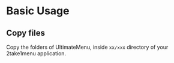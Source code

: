 # Basic Usage

## Copy files


Copy the folders of UltimateMenu, inside `xx/xxx` directory of your 2take1menu application.
